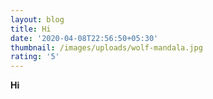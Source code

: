 ```yaml
---
layout: blog
title: Hi
date: '2020-04-08T22:56:50+05:30'
thumbnail: /images/uploads/wolf-mandala.jpg
rating: '5'
---
```

**Hi**
